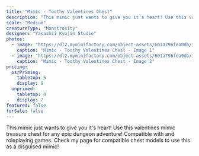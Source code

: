 ```yaml
---
title: "Mimic - Toothy Valentines Chest"
description: "This mimic just wants to give you it's heart! Use this valentines mimic treasure chest for any epic dungeon adventure! Compatible with and roleplaying games. Check my page for compatible chest models to use this as a disguised mimic! "
scale: "Medium"
creatureType: "Monstrosity"
designer: "Yasashii Kyojin Studio"
photos:
  - image: "https://dl2.myminifactory.com/object-assets/601a796fea0db/images/720X720-mimic-toothy-valentines-ps.jpg"
    caption: "Mimic - Toothy Valentines Chest - Image 1"
  - image: "https://dl2.myminifactory.com/object-assets/601a796fea0db/images/720X720-valentinesmimic2sizeyasashii-kitsuneandfox.jpg"
    caption: "Mimic - Toothy Valentines Chest - Image 2"
pricing:
  osrPriming:
    tabletop: 5
    display: 9
  unprimed:
    tabletop: 4
    display: 7
featured: false
forSale: false
---
```


This mimic just wants to give you it's heart! Use this valentines mimic treasure chest for any epic dungeon adventure! Compatible with and roleplaying games. Check my page for compatible chest models to use this as a disguised mimic! 